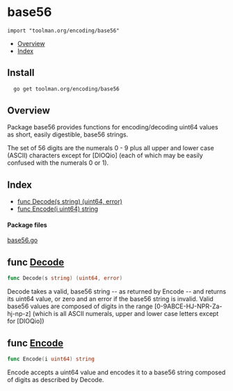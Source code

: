 

# base56
`import "toolman.org/encoding/base56"`

* [Overview](#pkg-overview)
* [Index](#pkg-index)

## Install

```sh
  go get toolman.org/encoding/base56
```

## <a name="pkg-overview">Overview</a>
Package base56 provides functions for encoding/decoding uint64 values as
short, easily digestible, base56 strings.

The set of 56 digits are the numerals 0 - 9 plus all upper and lower case
(ASCII) characters except for [DIOQio] (each of which may be easily confused
with the numerals 0 or 1).




## <a name="pkg-index">Index</a>
* [func Decode(s string) (uint64, error)](#Decode)
* [func Encode(i uint64) string](#Encode)


#### <a name="pkg-files">Package files</a>
[base56.go](/src/toolman.org/encoding/base56/base56.go) 





## <a name="Decode">func</a> [Decode](/src/target/base56.go?s=2013:2050#L37)
``` go
func Decode(s string) (uint64, error)
```
Decode takes a valid, base56 string -- as returned by Encode -- and returns
its uint64 value, or zero and an error if the base56 string is invalid.
Valid base56 values are composed of digits in the range
[0-9ABCE-HJ-NPR-Za-hj-np-z] (which is all ASCII numerals, upper and lower
case letters except for [DIOQio])



## <a name="Encode">func</a> [Encode](/src/target/base56.go?s=2389:2417#L57)
``` go
func Encode(i uint64) string
```
Encode accepts a uint64 value and encodes it to a base56 string composed of
digits as described by Decode.


